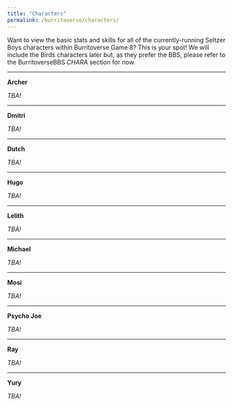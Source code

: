 ```yaml
---
title: "Characters"
permalink: /burritoverse/characters/
---
```


Want to view the basic stats and skills for all of the currently-running Seltzer Boys characters within Burritoverse Game 8? This is your spot! We will include the Birds characters later but, as they prefer the BBS, please refer to the BurritoverseBBS *CHARA* section for now.

---

**Archer**

*TBA!*

---

**Dmitri**

*TBA!*

---

**Dutch**

*TBA!*

---

**Hugo**

*TBA!*

---

**Lelith**

*TBA!*

---

**Michael**

*TBA!*

---

**Mosi**

*TBA!*

---

**Psycho Joe**

*TBA!*

---

**Ray**

*TBA!*

---

**Yury**

*TBA!*
